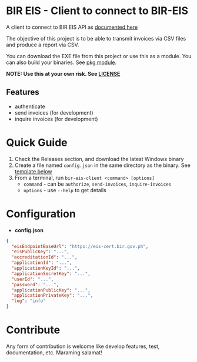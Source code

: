 # BIR EIS - Client to connect to BIR-EIS

A client to connect to BIR EIS API as [documented here](https://eis-cert.bir.gov.ph/#/downloads/17)

The objective of this project is to be able to transmit invoices via CSV files and produce a report via CSV.

You can download the EXE file from this project or use this as a module. You can also build your binaries. See [pkg module](https://www.npmjs.com/package/pkg).

**NOTE: Use this at your own risk. See [LICENSE](LICENSE)**

## Features
  * authenticate
  * send invoices (for development)
  * inquire invoices (for development)

# Quick Guide
1. Check the Releases section, and download the latest Windows binary
2. Create a file named `config.json` in the same directory as the binary. See [template below](#configjson)
3. From a terminal, run `bir-eis-client <command> [options]`
    * `command` - can be `authorize`, `send-invoices`, `inquire-invoices`
    * `options` - use `--help` to get details

<a name="configjson"></a>
# Configuration
  - **config.json**
```json
{
  "eisEndpointBaseUrl": "https://eis-cert.bir.gov.ph",
  "eisPublicKey": "...",
  "accreditationId": "...",
  "applicationId": "...",
  "applicationKeyId": "...",
  "applicationSecretKey": "...",
  "userId": "...",
  "password": "...",
  "applicationPublicKey": "...",
  "applicationPrivateKey": "...",
  "log": "info"
}
```

# Contribute

Any form of contribution is welcome like develop features, test, documentation, etc. Maraming salamat!
